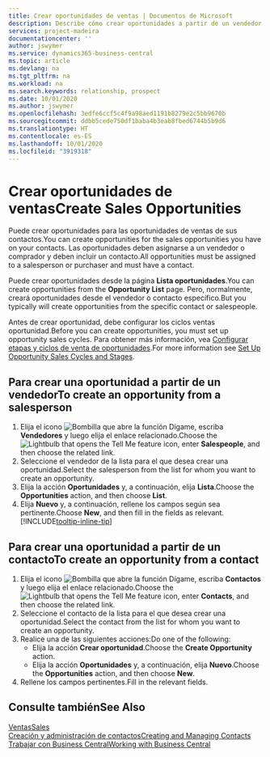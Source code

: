 ```yaml
---
title: Crear oportunidades de ventas | Documentos de Microsoft
description: Describe cómo crear oportunidades a partir de un vendedor o un contacto en Business Central.
services: project-madeira
documentationcenter: ''
author: jswymer
ms.service: dynamics365-business-central
ms.topic: article
ms.devlang: na
ms.tgt_pltfrm: na
ms.workload: na
ms.search.keywords: relationship, prospect
ms.date: 10/01/2020
ms.author: jswymer
ms.openlocfilehash: 3edfe6ccf5c4f9a98aed1191b8279e2c5bb9670b
ms.sourcegitcommit: ddbb5cede750df1baba4b3eab8fbed6744b5b9d6
ms.translationtype: HT
ms.contentlocale: es-ES
ms.lasthandoff: 10/01/2020
ms.locfileid: "3919318"
---
```

# <a name="create-sales-opportunities"></a><span data-ttu-id="9a510-103">Crear oportunidades de ventas</span><span class="sxs-lookup"><span data-stu-id="9a510-103">Create Sales Opportunities</span></span>
<span data-ttu-id="9a510-104">Puede crear oportunidades para las oportunidades de ventas de sus contactos.</span><span class="sxs-lookup"><span data-stu-id="9a510-104">You can create opportunities for the sales opportunities you have on your contacts.</span></span> <span data-ttu-id="9a510-105">Las oportunidades deben asignarse a un vendedor o comprador y deben incluir un contacto.</span><span class="sxs-lookup"><span data-stu-id="9a510-105">All opportunities must be assigned to a salesperson or purchaser and must have a contact.</span></span>

<span data-ttu-id="9a510-106">Puede crear oportunidades desde la página **Lista oportunidades**.</span><span class="sxs-lookup"><span data-stu-id="9a510-106">You can create opportunities from the **Opportunity List** page.</span></span> <span data-ttu-id="9a510-107">Pero, normalmente, creará oportunidades desde el vendedor o contacto específico.</span><span class="sxs-lookup"><span data-stu-id="9a510-107">But you typically will create opportunities from the specific contact or salespeople.</span></span>

<span data-ttu-id="9a510-108">Antes de crear oportunidad, debe configurar los ciclos ventas oportunidad.</span><span class="sxs-lookup"><span data-stu-id="9a510-108">Before you can create opportunities, you must set up opportunity sales cycles.</span></span> <span data-ttu-id="9a510-109">Para obtener más información, vea [Configurar etapas y ciclos de venta de oportunidades](marketing-how-setup-opportunity-sales-cycles-stages.md).</span><span class="sxs-lookup"><span data-stu-id="9a510-109">For more information see [Set Up Opportunity Sales Cycles and Stages](marketing-how-setup-opportunity-sales-cycles-stages.md).</span></span>

## <a name="to-create-an-opportunity-from-a-salesperson"></a><span data-ttu-id="9a510-110">Para crear una oportunidad a partir de un vendedor</span><span class="sxs-lookup"><span data-stu-id="9a510-110">To create an opportunity from a salesperson</span></span>
1. <span data-ttu-id="9a510-111">Elija el icono ![Bombilla que abre la función Dígame](media/ui-search/search_small.png "Dígame qué desea hacer"), escriba **Vendedores** y luego elija el enlace relacionado.</span><span class="sxs-lookup"><span data-stu-id="9a510-111">Choose the ![Lightbulb that opens the Tell Me feature](media/ui-search/search_small.png "Tell me what you want to do") icon, enter **Salespeople**, and then choose the related link.</span></span>
2. <span data-ttu-id="9a510-112">Seleccione el vendedor de la lista para el que desea crear una oportunidad.</span><span class="sxs-lookup"><span data-stu-id="9a510-112">Select the salesperson from the list for whom you want to create an opportunity.</span></span>
3. <span data-ttu-id="9a510-113">Elija la acción **Oportunidades** y, a continuación, elija **Lista**.</span><span class="sxs-lookup"><span data-stu-id="9a510-113">Choose the **Opportunities** action, and then choose **List**.</span></span>
4. <span data-ttu-id="9a510-114">Elija **Nuevo** y, a continuación, rellene los campos según sea pertinente.</span><span class="sxs-lookup"><span data-stu-id="9a510-114">Choose **New**, and then fill in the fields as relevant.</span></span> [!INCLUDE[tooltip-inline-tip](includes/tooltip-inline-tip_md.md)]  



## <a name="to-create-an-opportunity-from-a-contact"></a><span data-ttu-id="9a510-115">Para crear una oportunidad a partir de un contacto</span><span class="sxs-lookup"><span data-stu-id="9a510-115">To create an opportunity from a contact</span></span>
1. <span data-ttu-id="9a510-116">Elija el icono ![Bombilla que abre la función Dígame](media/ui-search/search_small.png "Dígame qué desea hacer"), escriba **Contactos** y luego elija el enlace relacionado.</span><span class="sxs-lookup"><span data-stu-id="9a510-116">Choose the ![Lightbulb that opens the Tell Me feature](media/ui-search/search_small.png "Tell me what you want to do") icon, enter **Contacts**, and then choose the related link.</span></span>
2. <span data-ttu-id="9a510-117">Seleccione el contacto de la lista para el que desea crear una oportunidad.</span><span class="sxs-lookup"><span data-stu-id="9a510-117">Select the contact from the list for whom you want to create an opportunity.</span></span>
3. <span data-ttu-id="9a510-118">Realice una de las siguientes acciones:</span><span class="sxs-lookup"><span data-stu-id="9a510-118">Do one of the following:</span></span>
   * <span data-ttu-id="9a510-119">Elija la acción **Crear oportunidad**.</span><span class="sxs-lookup"><span data-stu-id="9a510-119">Choose the **Create Opportunity** action.</span></span>
   * <span data-ttu-id="9a510-120">Elija la acción **Oportunidades** y, a continuación, elija **Nuevo**.</span><span class="sxs-lookup"><span data-stu-id="9a510-120">Choose the  **Opportunities** action, and then choose **New**.</span></span>
4. <span data-ttu-id="9a510-121">Rellene los campos pertinentes.</span><span class="sxs-lookup"><span data-stu-id="9a510-121">Fill in the relevant fields.</span></span>

## <a name="see-also"></a><span data-ttu-id="9a510-122">Consulte también</span><span class="sxs-lookup"><span data-stu-id="9a510-122">See Also</span></span>
[<span data-ttu-id="9a510-123">Ventas</span><span class="sxs-lookup"><span data-stu-id="9a510-123">Sales</span></span>](sales-manage-sales.md)  
[<span data-ttu-id="9a510-124">Creación y administración de contactos</span><span class="sxs-lookup"><span data-stu-id="9a510-124">Creating and Managing Contacts</span></span>](marketing-contacts.md)  
[<span data-ttu-id="9a510-125">Trabajar con Business Central</span><span class="sxs-lookup"><span data-stu-id="9a510-125">Working with Business Central</span></span>](ui-work-product.md)
